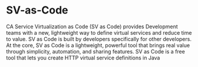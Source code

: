 # SV-as-Code

CA Service Virtualization as Code (SV as Code) provides Development teams with a new, lightweight way to define virtual services and reduce time to value. SV as Code is built by developers specifically for other developers. At the core, SV as Code is a lightweight, powerful tool that brings real value through simplicity, automation, and sharing features.
SV as Code is a free tool that lets you create HTTP virtual service definitions in Java
